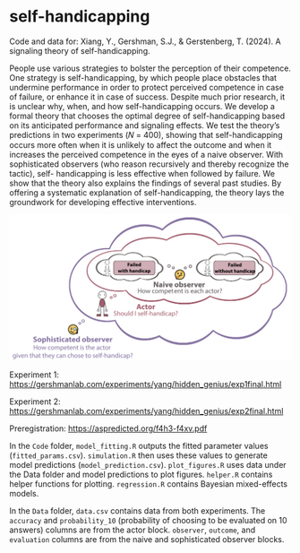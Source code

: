 # self-handicapping
Code and data for: Xiang, Y., Gershman, S.J., & Gerstenberg, T. (2024). A signaling theory of self-handicapping.

People use various strategies to bolster the perception of their competence. One strategy
is self-handicapping, by which people place obstacles that undermine performance in order
to protect perceived competence in case of failure, or enhance it in case of success. Despite
much prior research, it is unclear why, when, and how self-handicapping occurs. We develop
a formal theory that chooses the optimal degree of self-handicapping based on its anticipated
performance and signaling effects. We test the theory’s predictions in two experiments (𝑁 =
400), showing that self-handicapping occurs more often when it is unlikely to affect the
outcome and when it increases the perceived competence in the eyes of a naive observer.
With sophisticated observers (who reason recursively and thereby recognize the tactic), self-
handicapping is less effective when followed by failure. We show that the theory also explains
the findings of several past studies. By offering a systematic explanation of self-handicapping,
the theory lays the groundwork for developing effective interventions.

<img src="Figures/theory_schematic.png" alt="Theory Schematic" width="800" />

Experiment 1: https://gershmanlab.com/experiments/yang/hidden_genius/exp1final.html

Experiment 2: https://gershmanlab.com/experiments/yang/hidden_genius/exp2final.html

Preregistration: https://aspredicted.org/f4h3-f4xv.pdf

In the `Code` folder, `model_fitting.R` outputs the fitted parameter values (`fitted_params.csv`). `simulation.R` then uses these values to generate model predictions (`model_prediction.csv`). `plot_figures.R` uses data under the Data folder and model predictions to plot figures. `helper.R` contains helper functions for plotting. `regression.R` contains Bayesian mixed-effects models. 

In the `Data` folder, `data.csv` contains data from both experiments. The `accuracy` and `probability_10` (probability of choosing to be evaluated on 10 answers) columns are from the actor block. `observer`, `outcome`, and `evaluation` columns are from the naive and sophisticated observer blocks.
